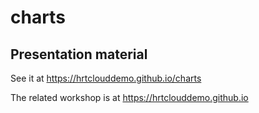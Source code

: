 # charts

## Presentation material 

See it at https://hrtclouddemo.github.io/charts

The related workshop is at https://hrtclouddemo.github.io